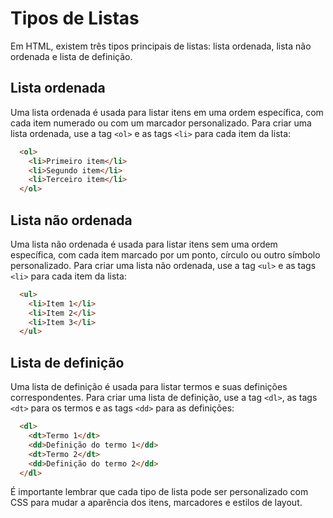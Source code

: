 # Tipos de Listas

Em HTML, existem três tipos principais de listas: lista ordenada, lista não ordenada e lista de definição.

## Lista ordenada

Uma lista ordenada é usada para listar itens em uma ordem específica, com cada item numerado ou com um marcador personalizado. Para criar uma lista ordenada, use a tag `<ol>` e as tags `<li>` para cada item da lista:

```html
  <ol>
    <li>Primeiro item</li>
    <li>Segundo item</li>
    <li>Terceiro item</li>
  </ol>
```

## Lista não ordenada

Uma lista não ordenada é usada para listar itens sem uma ordem específica, com cada item marcado por um ponto, círculo ou outro símbolo personalizado. Para criar uma lista não ordenada, use a tag `<ul>` e as tags `<li>` para cada item da lista:

```html
  <ul>
    <li>Item 1</li>
    <li>Item 2</li>
    <li>Item 3</li>
  </ul>
```

## Lista de definição

Uma lista de definição é usada para listar termos e suas definições correspondentes. Para criar uma lista de definição, use a tag `<dl>`, as tags `<dt>` para os termos e as tags `<dd>` para as definições:

```html
  <dl>
    <dt>Termo 1</dt>
    <dd>Definição do termo 1</dd>
    <dt>Termo 2</dt>
    <dd>Definição do termo 2</dd>
  </dl>
```

É importante lembrar que cada tipo de lista pode ser personalizado com CSS para mudar a aparência dos itens, marcadores e estilos de layout.
